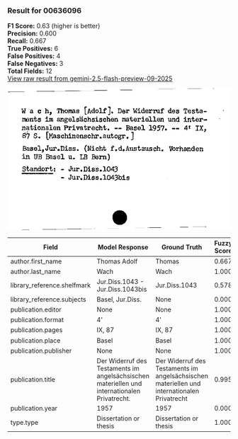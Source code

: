 ### Result for 00636096
**F1 Score:** 0.63 (higher is better)<br>**Precision:** 0.600<br>**Recall:** 0.667<br>**True Positives:** 6<br>**False Positives:** 4<br>**False Negatives:** 3<br>**Total Fields:** 12<br>[View raw result from gemini-2.5-flash-preview-09-2025](https://github.com/RISE-UNIBAS/humanities_data_benchmark/blob/main/results/2025-10-01/T0224/request_T0224_00636096.json)

<img src="https://github.com/RISE-UNIBAS/humanities_data_benchmark/blob/main/benchmarks/zettelkatalog/images/00636096.jpg?raw=true" alt="00636096" width="600px">

| Field | Model Response | Ground Truth | Fuzzy Score | Match |
|-------|----------------|--------------|-------------|-------|
| author.first_name | Thomas Adolf | Thomas | 0.667 | ❌ |
| author.last_name | Wach | Wach | 1.000 | ✅ |
| library_reference.shelfmark | Jur.Diss.1043 - Jur.Diss.1043bis | Jur.Diss.1043 | 0.578 | ❌ |
| library_reference.subjects | Basel, Jur.Diss. | None | 0.000 | ❌ |
| publication.editor | None | None | 1.000 | ✅ |
| publication.format | 4' | 4' | 1.000 | ✅ |
| publication.pages | IX, 87 | IX, 87 | 1.000 | ✅ |
| publication.place | Basel | Basel | 1.000 | ✅ |
| publication.publisher | None | None | 1.000 | ✅ |
| publication.title | Der Widerruf des Testaments im angelsächsischen materiellen und internationalen Privatrecht. | Der Widerruf des Testaments im angelsächsischen materiellen und internationalen Privatrecht | 0.995 | ✅ |
| publication.year | 1957 | 1957 | 0.000 | ❌ |
| type.type | Dissertation or thesis | Dissertation or thesis | 1.000 | ✅ |

